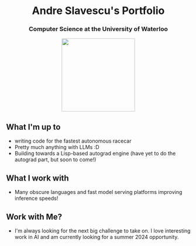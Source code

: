 <h1 align="center">Andre Slavescu's Portfolio</h1>
<h3 align="center">Computer Science at the University of Waterloo</h1>
<p align="center"> <img src="https://komarev.com/ghpvc/?username=AndreSlavescu" width="200px" /> </p>

## What I'm up to
- writing code for the fastest autonomous racecar
- Pretty much anything with LLMs :D
- Building towards a Lisp-based autograd engine (have yet to do the autograd part, but soon to come!)

## What I work with
- Many obscure languages and fast model serving platforms improving inference speeds!

## Work with Me?
- I'm always looking for the next big challenge to take on. I love interesting work in AI and am currently looking for a summer 2024 opportunity.


